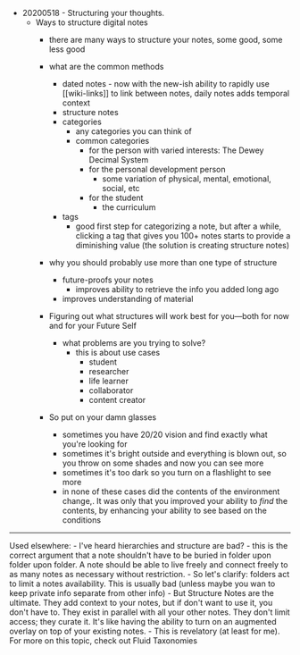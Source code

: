 - 20200518 - Structuring your thoughts.
    - Ways to structure digital notes
        - there are many ways to structure your notes, some good, some less good
        - what are the common methods
            - dated notes - now with the new-ish ability to rapidly use [[wiki-links]] to link between notes, daily notes adds temporal context
            - structure notes
            - categories
                - any categories you can think of
                - common categories
                    - for the person with varied interests: The Dewey Decimal System
                    - for the personal development person
                        - some variation of physical, mental, emotional, social, etc
                    - for the student
                        - the curriculum
            - tags
                - good first step for categorizing a note, but after a while, clicking a tag that gives you 100+ notes starts to provide a diminishing value (the solution is creating structure notes)
        - why you should probably use more than one type of structure
            - future-proofs your notes
                - improves ability to retrieve the info you added long ago
            - improves understanding of material



        - Figuring out what structures will work best for you—both for now and for your Future Self
            - what problems are you trying to solve?
                - this is about use cases
                    - student
                    - researcher
                    - life learner
                    - collaborator
                    - content creator
        - So put on your damn glasses
            - sometimes you have 20/20 vision and find exactly what you're looking for
            - sometimes it's bright outside and everything is blown out, so you throw on some shades and now you can see more
            - sometimes it's too dark so you turn on a flashlight to see more
            - in none of these cases did the contents of the environment change,. It was only that you improved your ability to *find* the contents, by enhancing your ability to see based on the conditions


---
Used elsewhere:
        - I've heard hierarchies and structure are bad?
            - this is the correct argument that a note shouldn't have to be buried in folder upon folder upon folder. A note should be able to live freely and connect freely to as many notes as necessary without restriction.
            - So let's clarify: folders act to limit a notes availability. This is usually bad (unless maybe you wan to keep private info separate from other info)
            - But Structure Notes are the ultimate. They add context to your notes, but if don't want to use it, you don't have to. They exist in parallel with all your other notes. They don't limit access; they curate it. It's like having the ability to turn on an augmented overlay on top of your existing notes. 
                - This is revelatory (at least for me). For more on this topic, check out Fluid Taxonomies